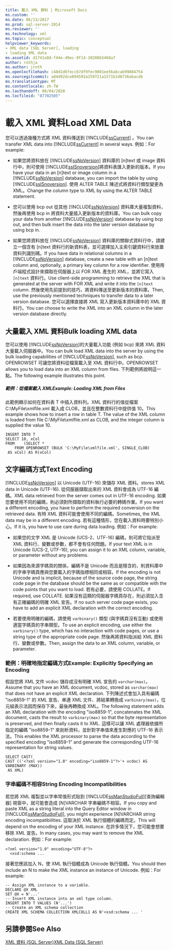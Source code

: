 ```yaml
---
title: 載入 XML 資料 | Microsoft Docs
ms.custom: ''
ms.date: 06/13/2017
ms.prod: sql-server-2014
ms.reviewer: ''
ms.technology: xml
ms.topic: conceptual
helpviewer_keywords:
- XML data [SQL Server], loading
- loading XML data
ms.assetid: d1741e8d-f44e-49ec-9f14-10208b5468a7
author: rothja
ms.author: jroth
ms.openlocfilehash: c48d1d6feccb7df9fec9801ee56abcab99884754
ms.sourcegitcommit: ad4d92dce894592a259721a1571b1d8736abacdb
ms.translationtype: MT
ms.contentlocale: zh-TW
ms.lasthandoff: 08/04/2020
ms.locfileid: "87702505"
---
```

# <a name="load-xml-data"></a><span data-ttu-id="34b57-102">載入 XML 資料</span><span class="sxs-lookup"><span data-stu-id="34b57-102">Load XML Data</span></span>
  <span data-ttu-id="34b57-103">您可以透過幾種方式將 XML 資料傳送到 [!INCLUDE[ssCurrent](../../includes/sscurrent-md.md)] 。</span><span class="sxs-lookup"><span data-stu-id="34b57-103">You can transfer XML data into [!INCLUDE[ssCurrent](../../includes/sscurrent-md.md)] in several ways.</span></span> <span data-ttu-id="34b57-104">例如：</span><span class="sxs-lookup"><span data-stu-id="34b57-104">For example:</span></span>  
  
-   <span data-ttu-id="34b57-105">如果您將資料放在 [!INCLUDE[ssNoVersion](../../includes/ssnoversion-md.md)] 資料庫的 [n]text 或 image 資料行中，則可使用 [!INCLUDE[ssISnoversion](../../includes/ssisnoversion-md.md)]將資料表匯入更新的版本。</span><span class="sxs-lookup"><span data-stu-id="34b57-105">If you have your data in an [n]text or image column in a [!INCLUDE[ssNoVersion](../../includes/ssnoversion-md.md)] database, you can import the table by using [!INCLUDE[ssISnoversion](../../includes/ssisnoversion-md.md)].</span></span> <span data-ttu-id="34b57-106">使用 ALTER TABLE 陳述式將資料行類型變更為 XML。</span><span class="sxs-lookup"><span data-stu-id="34b57-106">Change the column type to XML by using the ALTER TABLE statement.</span></span>  
  
-   <span data-ttu-id="34b57-107">您可以使用 bcp out 從其他 [!INCLUDE[ssNoVersion](../../includes/ssnoversion-md.md)] 資料庫大量複製資料，然後再使用 bcp in 將資料大量插入更新版本的資料庫。</span><span class="sxs-lookup"><span data-stu-id="34b57-107">You can bulk copy your data from another [!INCLUDE[ssNoVersion](../../includes/ssnoversion-md.md)] database by using bcp out, and then bulk insert the data into the later version database by using bcp in.</span></span>  
  
-   <span data-ttu-id="34b57-108">如果您將資料放在 [!INCLUDE[ssNoVersion](../../includes/ssnoversion-md.md)] 資料庫的關聯式資料行中，請建立一個含有 [n]text 資料行的新資料表，並可選擇加入主索引鍵資料行來放置資料列識別碼。</span><span class="sxs-lookup"><span data-stu-id="34b57-108">If you have data in relational columns in a [!INCLUDE[ssNoVersion](../../includes/ssnoversion-md.md)] database, create a new table with an [n]text column and, optionally, a primary key column for a row identifier.</span></span> <span data-ttu-id="34b57-109">使用用戶端程式設計來擷取在伺服器上以 FOR XML 產生的 XML，並將它寫入 `[n]text` 資料行。</span><span class="sxs-lookup"><span data-stu-id="34b57-109">Use client-side programming to retrieve the XML that is generated at the server with FOR XML and write it into the `[n]text` column.</span></span> <span data-ttu-id="34b57-110">然後使用先前提到的技巧，將資料傳送至更新版本的資料庫。</span><span class="sxs-lookup"><span data-stu-id="34b57-110">Then, use the previously mentioned techniques to transfer data to a later version database.</span></span> <span data-ttu-id="34b57-111">您可以選擇直接將 XML 寫入更新版本資料庫中的 XML 資料行。</span><span class="sxs-lookup"><span data-stu-id="34b57-111">You can choose to write the XML into an XML column in the later version database directly.</span></span>  
  
## <a name="bulk-loading-xml-data"></a><span data-ttu-id="34b57-112">大量載入 XML 資料</span><span class="sxs-lookup"><span data-stu-id="34b57-112">Bulk loading XML data</span></span>  
 <span data-ttu-id="34b57-113">您可以使用 [!INCLUDE[ssNoVersion](../../includes/ssnoversion-md.md)]的大量載入功能 (例如 bcp) 來將 XML 資料大量載入伺服器中。</span><span class="sxs-lookup"><span data-stu-id="34b57-113">You can bulk load XML data into the server by using the bulk loading capabilities of [!INCLUDE[ssNoVersion](../../includes/ssnoversion-md.md)], such as bcp.</span></span> <span data-ttu-id="34b57-114">OPENROWSET 可讓您將資料從檔案載入至 XML 資料行中。</span><span class="sxs-lookup"><span data-stu-id="34b57-114">OPENROWSET allows you to load data into an XML column from files.</span></span> <span data-ttu-id="34b57-115">下列範例將說明這一點。</span><span class="sxs-lookup"><span data-stu-id="34b57-115">The following example illustrates this point.</span></span>  
  
##### <a name="example-loading-xml-from-files"></a><span data-ttu-id="34b57-116">範例：從檔案載入 XML</span><span class="sxs-lookup"><span data-stu-id="34b57-116">Example: Loading XML from Files</span></span>  
 <span data-ttu-id="34b57-117">此範例顯示如何在資料表 T 中插入資料列。XML 資料行的值從檔案 C:\MyFile\xmlfile.xml 載入成 CLOB，並且在整數資料行中提供值 10。</span><span class="sxs-lookup"><span data-stu-id="34b57-117">This example shows how to insert a row in table T. The value of the XML column is loaded from file C:\MyFile\xmlfile.xml as CLOB, and the integer column is supplied the value 10.</span></span>  
  
```  
INSERT INTO T  
SELECT 10, xCol  
FROM    (SELECT *      
    FROM OPENROWSET (BULK 'C:\MyFile\xmlfile.xml', SINGLE_CLOB)   
 AS xCol) AS R(xCol)  
```  
  
## <a name="text-encoding"></a><span data-ttu-id="34b57-118">文字編碼方式</span><span class="sxs-lookup"><span data-stu-id="34b57-118">Text Encoding</span></span>  
 [!INCLUDE[ssNoVersion](../../includes/ssnoversion-md.md)] <span data-ttu-id="34b57-119">以 Unicode (UTF-16) 來儲存 XML 資料。</span><span class="sxs-lookup"><span data-stu-id="34b57-119">stores XML data in Unicode (UTF-16).</span></span> <span data-ttu-id="34b57-120">從伺服器擷取出來的 XML 資料會成為 UTF-16 編碼。</span><span class="sxs-lookup"><span data-stu-id="34b57-120">XML data retrieved from the server comes out in UTF-16 encoding.</span></span> <span data-ttu-id="34b57-121">如果您要使用不同的編碼，則必須對所擷取的資料執行必要的轉碼作業。</span><span class="sxs-lookup"><span data-stu-id="34b57-121">If you want a different encoding, you have to perform the required conversion on the retrieved data.</span></span> <span data-ttu-id="34b57-122">有時 XML 資料可能會使用不同的編碼。</span><span class="sxs-lookup"><span data-stu-id="34b57-122">Sometimes, the XML data may be in a different encoding.</span></span> <span data-ttu-id="34b57-123">若有這種情形，您在載入資料時要特別小心。</span><span class="sxs-lookup"><span data-stu-id="34b57-123">If it is, you have to use care during data loading.</span></span> <span data-ttu-id="34b57-124">例如：</span><span class="sxs-lookup"><span data-stu-id="34b57-124">For example:</span></span>  
  
-   <span data-ttu-id="34b57-125">如果您的文字 XML 是 Unicode (UCS-2、UTF-16) 編碼，則可將它指派至 XML 資料行、變數或參數，都不會有任何問題。</span><span class="sxs-lookup"><span data-stu-id="34b57-125">If your text XML is in Unicode (UCS-2, UTF-16), you can assign it to an XML column, variable, or parameter  without any problems.</span></span>  
  
-   <span data-ttu-id="34b57-126">如果因為來源字碼頁的關係，編碼不是 Unicode 而且是隱含的，則資料庫中的字串字碼頁應與您要載入的字碼指標相同或相容。</span><span class="sxs-lookup"><span data-stu-id="34b57-126">If the encoding is not Unicode and is implicit, because of the source code page, the string code page in the database should be the same as or compatible with the code points that you want to load.</span></span> <span data-ttu-id="34b57-127">若有必要，請使用 COLLATE。</span><span class="sxs-lookup"><span data-stu-id="34b57-127">If required, use COLLATE.</span></span> <span data-ttu-id="34b57-128">如果沒有這類的伺服器字碼頁存在，則必須加入含有正確編碼的明確 XML 宣告。</span><span class="sxs-lookup"><span data-stu-id="34b57-128">If no such server code page exists, you have to add an explicit XML declaration with the correct encoding.</span></span>  
  
-   <span data-ttu-id="34b57-129">若要使用明確的編碼，請使用 `varbinary()` 類型 (與字碼頁沒有互動) 或使用適當字碼頁的字串類型。</span><span class="sxs-lookup"><span data-stu-id="34b57-129">To use an explicit encoding, use either the `varbinary()` type, which has no interaction with code pages, or use a string type of the appropriate code page.</span></span> <span data-ttu-id="34b57-130">然後再將資料指派給 XML 資料行、變數或參數。</span><span class="sxs-lookup"><span data-stu-id="34b57-130">Then, assign the data to an XML column, variable, or parameter.</span></span>  
  
### <a name="example-explicitly-specifying-an-encoding"></a><span data-ttu-id="34b57-131">範例：明確地指定編碼方式</span><span class="sxs-lookup"><span data-stu-id="34b57-131">Example: Explicitly Specifying an Encoding</span></span>  
 <span data-ttu-id="34b57-132">假設您將 XML 文件 vcdoc 儲存成沒有明確 XML 宣告的 `varchar(max)`。</span><span class="sxs-lookup"><span data-stu-id="34b57-132">Assume that you have an XML document, vcdoc, stored as `varchar(max)` that does not have an explicit XML declaration.</span></span> <span data-ttu-id="34b57-133">下列陳述式會加入具有編碼 "iso8859-1" 的 XML 宣告、串連 XML 文件、將結果轉換成 `varbinary(max)`，位元組表示法因而保存下來，最後再轉換成 XML。</span><span class="sxs-lookup"><span data-stu-id="34b57-133">The following statement adds an XML declaration with the encoding "iso8859-1", concatenates the XML document, casts the result to `varbinary(max)` so that the byte representation is preserved, and then finally casts it to XML.</span></span> <span data-ttu-id="34b57-134">這樣可以讓 XML 處理器依據所指定的編碼 "iso8859-1" 來剖析資料，並針對字串值來產生對應的 UTF-16 表示法。</span><span class="sxs-lookup"><span data-stu-id="34b57-134">This enables the XML processor to parse the data according to the specified encoding "iso8859-1" and generate the corresponding UTF-16 representation for string values.</span></span>  
  
```  
SELECT CAST(   
CAST (('<?xml version="1.0" encoding="iso8859-1"?>'+ vcdoc) AS VARBINARY (MAX))   
 AS XML)  
```  
  
### <a name="string-encoding-incompatibilities"></a><span data-ttu-id="34b57-135">字串編碼不相容</span><span class="sxs-lookup"><span data-stu-id="34b57-135">String Encoding Incompatibilities</span></span>  
 <span data-ttu-id="34b57-136">若您將 XML 複製並以字串常值形式貼到 [!INCLUDE[ssManStudioFull](../../includes/ssmanstudiofull-md.md)][查詢編輯器] 視窗中，就可能會造成 [N]VARCHAR 字串編碼不相容。</span><span class="sxs-lookup"><span data-stu-id="34b57-136">If you copy and paste XML as a string literal into the Query Editor window in [!INCLUDE[ssManStudioFull](../../includes/ssmanstudiofull-md.md)], you might experience [N]VARCHAR string encoding incompatibilities.</span></span> <span data-ttu-id="34b57-137">這取決於 XML 執行個體的編碼而定。</span><span class="sxs-lookup"><span data-stu-id="34b57-137">This will depend on the encoding of your XML instance.</span></span> <span data-ttu-id="34b57-138">在許多情況下，您可能會想要移除 XML 宣告。</span><span class="sxs-lookup"><span data-stu-id="34b57-138">In many cases, you may want to remove the XML declaration.</span></span> <span data-ttu-id="34b57-139">例如：</span><span class="sxs-lookup"><span data-stu-id="34b57-139">For example:</span></span>  
  
```  
<?xml version="1.0" encoding="UTF-8"?>  
  <xsd:schema ...  
```  
  
 <span data-ttu-id="34b57-140">接著您應該加入 N，使 XML 執行個體成為 Unicode 執行個體。</span><span class="sxs-lookup"><span data-stu-id="34b57-140">You should then include an N to make the XML instance an instance of Unicode.</span></span> <span data-ttu-id="34b57-141">例如：</span><span class="sxs-lookup"><span data-stu-id="34b57-141">For example:</span></span>  
  
```  
-- Assign XML instance to a variable.  
DECLARE @X XML  
SET @X = N'...'  
-- Insert XML instance into an xml type column.  
INSERT INTO T VALUES (N'...')  
-- Create an XML schema collection  
CREATE XML SCHEMA COLLECTION XMLCOLL1 AS N'<xsd:schema ... '  
```  
  
## <a name="see-also"></a><span data-ttu-id="34b57-142">另請參閱</span><span class="sxs-lookup"><span data-stu-id="34b57-142">See Also</span></span>  
 [<span data-ttu-id="34b57-143">XML 資料 &#40;SQL Server&#41;</span><span class="sxs-lookup"><span data-stu-id="34b57-143">XML Data &#40;SQL Server&#41;</span></span>](xml-data-sql-server.md)  
  
  
